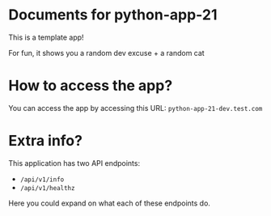 # Documents for python-app-21

This is a template app!

For fun, it shows you a random dev excuse + a random cat

# How to access the app?

You can access the app by accessing this URL: `python-app-21-dev.test.com` 

# Extra info?

This application has two API endpoints:

- `/api/v1/info`
- `/api/v1/healthz`

Here you could expand on what each of these endpoints do.


